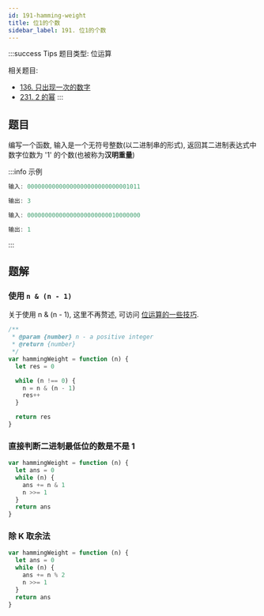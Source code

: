 ```yaml
---
id: 191-hamming-weight
title: 位1的个数
sidebar_label: 191. 位1的个数
---
```


:::success Tips
题目类型: 位运算

相关题目:

- [136. 只出现一次的数字](/leetcode/easy/136-single-number)
- [231. 2 的幂](/leetcode/easy/231-is-power-of-two)
:::

## 题目

编写一个函数, 输入是一个无符号整数(以二进制串的形式), 返回其二进制表达式中数字位数为 '1' 的个数(也被称为**汉明重量**)

:::info 示例

```ts
输入: 00000000000000000000000000001011

输出: 3
```

```ts
输入: 00000000000000000000000010000000

输出: 1
```

:::

## 题解

### 使用 `n & (n - 1)`

关于使用 n & (n - 1), 这里不再赘述, 可访问 [位运算的一些技巧](/algorithm-design/bit-manipulation#n--n---1).

```js
/**
 * @param {number} n - a positive integer
 * @return {number}
 */
var hammingWeight = function (n) {
  let res = 0

  while (n !== 0) {
    n = n & (n - 1)
    res++
  }

  return res
}
```

### 直接判断二进制最低位的数是不是 1

```js
var hammingWeight = function (n) {
  let ans = 0
  while (n) {
    ans += n & 1
    n >>= 1
  }
  return ans
}
```

### 除 K 取余法

```js
var hammingWeight = function (n) {
  let ans = 0
  while (n) {
    ans += n % 2
    n >>= 1
  }
  return ans
}
```
